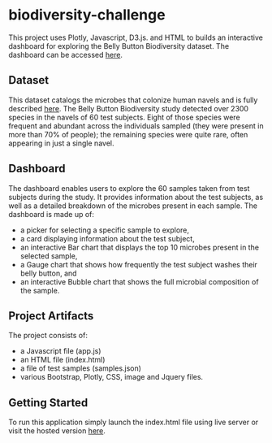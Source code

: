 # biodiversity-challenge
This project uses Plotly, Javascript, D3.js. and HTML to builds an interactive dashboard for exploring the Belly Button Biodiversity dataset.
The dashboard can be accessed [here](https://mthorpester.github.io/biodiversity-challenge/ "My Biodiversity Dashboard").
## Dataset
This dataset catalogs the microbes that colonize human navels and is fully described [here](http://robdunnlab.com/projects/belly-button-biodiversity/ "The Public Science Lab"). The Belly Button Biodiversity study detected over 2300 species in the navels of 60 test subjects. Eight of those species were frequent and abundant across the individuals sampled (they were present in more than 70% of people); the remaining species were quite rare, often appearing in just a single navel.
## Dashboard
The dashboard enables users to explore the 60 samples taken from test subjects during the study. It provides information about the test subjects, as well as a detailed breakdown of the microbes present in each sample. The dashboard is made up of:
- a picker for selecting a specific sample to explore,
- a card displaying information about the test subject,
- an interactive Bar chart that displays the top 10 microbes present in the selected sample,
- a Gauge chart that shows how frequently the test subject washes their belly button, and
- an interactive Bubble chart that shows the full microbial composition of the sample.  
## Project Artifacts
The project consists of:
- a Javascript file (app.js)
- an HTML file (index.html)
- a file of test samples (samples.json)
- various Bootstrap, Plotly, CSS, image and Jquery files.

## Getting Started

To run this application simply launch the index.html file using live server or visit the hosted version [here](https://mthorpester.github.io/biodiversity-challenge/ "My Biodiversity Dashboard").